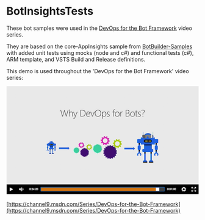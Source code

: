 # BotInsightsTests

These bot samples were used in the [DevOps for the Bot Framework](https://channel9.msdn.com/Series/DevOps-for-the-Bot-Framework) video series.

They are based on the core-AppInsights sample from [BotBuilder-Samples](http://github.com/botbuilder-samples) with added unit tests using mocks (node and c#) and functional tests (c#), ARM template, and VSTS Build and Release definitions.

This demo is used throughout the 'DevOps for the Bot Framework' video series:

[![DevOps for the Bot Framework](botvideo.png)](https://channel9.msdn.com/Series/DevOps-for-the-Bot-Framework "DevOps for the Bot Framework")

[https://channel9.msdn.com/Series/DevOps-for-the-Bot-Framework](https://channel9.msdn.com/Series/DevOps-for-the-Bot-Framework)

